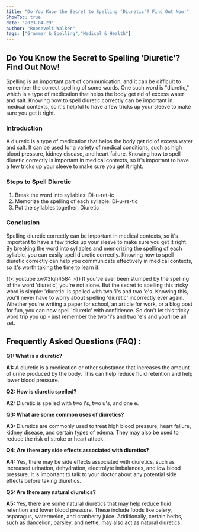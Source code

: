 ```yaml
---
title: "Do You Know the Secret to Spelling 'Diuretic'? Find Out Now!"
ShowToc: true 
date: "2023-04-29"
author: "Roosevelt Walker" 
tags: ["Grammar & Spelling","Medical & Health"]
---
```

## Do You Know the Secret to Spelling 'Diuretic'? Find Out Now!

Spelling is an important part of communication, and it can be difficult to remember the correct spelling of some words. One such word is "diuretic," which is a type of medication that helps the body get rid of excess water and salt. Knowing how to spell diuretic correctly can be important in medical contexts, so it's helpful to have a few tricks up your sleeve to make sure you get it right.

### Introduction

A diuretic is a type of medication that helps the body get rid of excess water and salt. It can be used for a variety of medical conditions, such as high blood pressure, kidney disease, and heart failure. Knowing how to spell diuretic correctly is important in medical contexts, so it's important to have a few tricks up your sleeve to make sure you get it right.

### Steps to Spell Diuretic

1. Break the word into syllables: Di-u-ret-ic
2. Memorize the spelling of each syllable: Di-u-re-tic
3. Put the syllables together: Diuretic

### Conclusion

Spelling diuretic correctly can be important in medical contexts, so it's important to have a few tricks up your sleeve to make sure you get it right. By breaking the word into syllables and memorizing the spelling of each syllable, you can easily spell diuretic correctly. Knowing how to spell diuretic correctly can help you communicate effectively in medical contexts, so it's worth taking the time to learn it.

{{< youtube xwX3Iqh4584 >}} 
If you've ever been stumped by the spelling of the word 'diuretic', you're not alone. But the secret to spelling this tricky word is simple: 'diuretic' is spelled with two 'i's and two 'e's. Knowing this, you'll never have to worry about spelling 'diuretic' incorrectly ever again. Whether you're writing a paper for school, an article for work, or a blog post for fun, you can now spell 'diuretic' with confidence. So don't let this tricky word trip you up - just remember the two 'i's and two 'e's and you'll be all set.

## Frequently Asked Questions (FAQ) :
**Q1: What is a diuretic?**

**A1:** A diuretic is a medication or other substance that increases the amount of urine produced by the body. This can help reduce fluid retention and help lower blood pressure. 

**Q2: How is diuretic spelled?**

**A2:** Diuretic is spelled with two i's, two u's, and one e. 

**Q3: What are some common uses of diuretics?**

**A3:** Diuretics are commonly used to treat high blood pressure, heart failure, kidney disease, and certain types of edema. They may also be used to reduce the risk of stroke or heart attack. 

**Q4: Are there any side effects associated with diuretics?**

**A4:** Yes, there may be side effects associated with diuretics, such as increased urination, dehydration, electrolyte imbalances, and low blood pressure. It is important to talk to your doctor about any potential side effects before taking diuretics. 

**Q5: Are there any natural diuretics?**

**A5:** Yes, there are some natural diuretics that may help reduce fluid retention and lower blood pressure. These include foods like celery, asparagus, watermelon, and cranberry juice. Additionally, certain herbs, such as dandelion, parsley, and nettle, may also act as natural diuretics.





